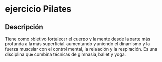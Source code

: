 # ejercicio Pilates

## Descripción
Tiene como objetivo fortalecer el cuerpo y la mente desde la parte más profunda a la más superficial, aumentando y uniendo el dinamismo y la fuerza muscular con el control mental, la relajación y la respiración. Es una disciplina que combina técnicas de gimnasia, ballet y yoga.
